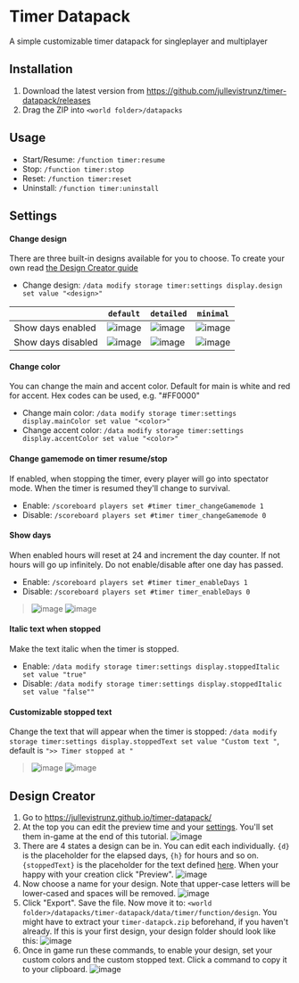 # Timer Datapack

A simple customizable timer datapack for singleplayer and multiplayer

## Installation

1. Download the latest version from https://github.com/jullevistrunz/timer-datapack/releases
2. Drag the ZIP into `<world folder>/datapacks`

## Usage

- Start/Resume: `/function timer:resume`
- Stop: `/function timer:stop`
- Reset: `/function timer:reset`
- Uninstall: `/function timer:uninstall`

## Settings

#### Change design

There are three built-in designs available for you to choose. To create your own read [the Design Creator guide](#design-creator)

- Change design: `/data modify storage timer:settings display.design set value "<design>"`

| | `default` | `detailed` | `minimal` |
| - | - | - | - |
| Show days enabled | ![image](https://github.com/user-attachments/assets/a6500d2d-1f14-414c-881c-9e31133f4266) | ![image](https://github.com/user-attachments/assets/2aaae234-c280-4972-94a2-28d0af9ddb66) | ![image](https://github.com/user-attachments/assets/e7227732-78ac-43fb-b5db-769fb2c86173) |
| Show days disabled | ![image](https://github.com/user-attachments/assets/3ef260b0-4105-4a30-9330-a91536042759) | ![image](https://github.com/user-attachments/assets/c9bc7029-4df1-440a-ac14-5e18f2bba890) | ![image](https://github.com/user-attachments/assets/396b7b4e-9b19-4066-b844-a99af1ac7eed) |

#### Change color

You can change the main and accent color. Default for main is white and red for accent. Hex codes can be used, e.g. "#FF0000"

- Change main color: `/data modify storage timer:settings display.mainColor set value "<color>"`
- Change accent color: `/data modify storage timer:settings display.accentColor set value "<color>"`

#### Change gamemode on timer resume/stop

If enabled, when stopping the timer, every player will go into spectator mode. When the timer is resumed they'll change to survival.

- Enable: `/scoreboard players set #timer timer_changeGamemode 1`
- Disable: `/scoreboard players set #timer timer_changeGamemode 0`

#### Show days

When enabled hours will reset at 24 and increment the day counter. If not hours will go up infinitely. Do not enable/disable after one day has passed.

- Enable: `/scoreboard players set #timer timer_enableDays 1`
- Disable: `/scoreboard players set #timer timer_enableDays 0`

> ![image](https://github.com/user-attachments/assets/c523ba8d-8ceb-464a-bf48-3d080036dc96)
> ![image](https://github.com/user-attachments/assets/83aa52fd-d207-45e5-9c65-33f92f21e9ac)

#### Italic text when stopped

Make the text italic when the timer is stopped.

- Enable: `/data modify storage timer:settings display.stoppedItalic set value "true"`
- Disable: `/data modify storage timer:settings display.stoppedItalic set value "false""`

#### Customizable stopped text

Change the text that will appear when the timer is stopped: `/data modify storage timer:settings display.stoppedText set value "Custom text "`, default is `">> Timer stopped at "`

> ![image](https://github.com/user-attachments/assets/278b1e59-24f4-4542-bd81-b7fde1b4f81c)
> ![image](https://github.com/user-attachments/assets/321bc0e7-8488-4f50-9e13-0ae97b6c632b)

## Design Creator

1. Go to https://jullevistrunz.github.io/timer-datapack/
2. At the top you can edit the preview time and your [settings](#settings). You'll set them in-game at the end of this tutorial. ![image](https://github.com/user-attachments/assets/fe32da41-621b-46f1-9474-239acea6234d)
3. There are 4 states a design can be in. You can edit each individually. `{d}` is the placeholder for the elapsed days, `{h}` for hours and so on. `{stoppedText}` is the placeholder for the text defined [here](#customizable-stopped-text). When your happy with your creation click "Preview". ![image](https://github.com/user-attachments/assets/71b01c99-09d0-44e9-9567-adc07fe5482a)
4. Now choose a name for your design. Note that upper-case letters will be lower-cased and spaces will be removed. ![image](https://github.com/user-attachments/assets/95d29b65-5b82-404c-9101-c862b0fe4be7)
5. Click "Export". Save the file. Now move it to: `<world folder>/datapacks/timer-datapack/data/timer/function/design`. You might have to extract your `timer-datapck.zip` beforehand, if you haven't already. If this is your first design, your design folder should look like this: ![image](https://github.com/user-attachments/assets/f132ed7b-949a-47e7-a9d2-df3b16d7ac56)
6. Once in game run these commands, to enable your design, set your custom colors and the custom stopped text. Click a command to copy it to your clipboard. ![image](https://github.com/user-attachments/assets/4c1b8a3d-b8e3-47ab-a2ba-1b15cbced66e)
